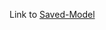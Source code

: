 Link to [Saved-Model](https://drive.google.com/file/d/1kGVyunTJUOroWjRiwDU_c4Rby0q-4QcT/view?usp=drive_link)

